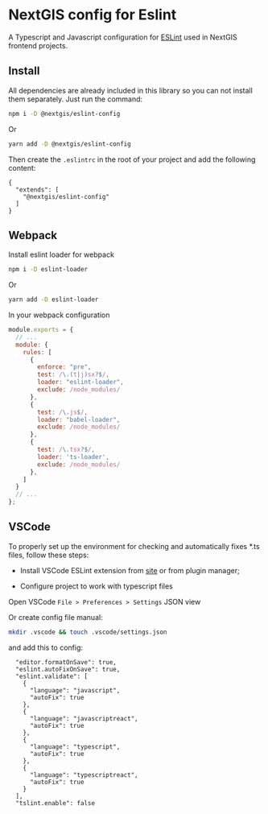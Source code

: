 # NextGIS config for Eslint

A Typescript and Javascript configuration for [ESLint](http://eslint.org/) used in NextGIS frontend projects.

## Install

All dependencies are already included in this library so you can not install them separately.
Just run the command:

```bash
npm i -D @nextgis/eslint-config
```

Or

```bash
yarn add -D @nextgis/eslint-config
```

Then create the `.eslintrc` in the root of your project and add the following content:

```javascripton
{
  "extends": [
    "@nextgis/eslint-config"
  ]
}
```

## Webpack

Install eslint loader for webpack

```bash
npm i -D eslint-loader
```

Or

```bash
yarn add -D eslint-loader
```

In your webpack configuration

```javascript
module.exports = {
  // ...
  module: {
    rules: [
      {
        enforce: "pre",
        test: /\.(t|j)sx?$/,
        loader: "eslint-loader",
        exclude: /node_modules/
      },
      {
        test: /\.js$/,
        loader: "babel-loader",
        exclude: /node_modules/
      },
      {
        test: /\.tsx?$/,
        loader: 'ts-loader',
        exclude: /node_modules/
      },
    ]
  }
  // ...
};
```

## VSCode

To properly set up the environment for checking and automatically fixes *.ts files, follow these steps:

- Install VSCode ESLint extension from [site](https://marketplace.visualstudio.com/items?itemName=dbaeumer.vscode-eslint) or from plugin manager;

- Configure project to work with typescript files

Open VSCode `File > Preferences > Settings` JSON view

Or create config file manual:

```bash
mkdir .vscode && touch .vscode/settings.json
```

and add this to config:

```javascripton
  "editor.formatOnSave": true,
  "eslint.autoFixOnSave": true,
  "eslint.validate": [
    {
      "language": "javascript",
      "autoFix": true
    },
    {
      "language": "javascriptreact",
      "autoFix": true
    },
    {
      "language": "typescript",
      "autoFix": true
    },
    {
      "language": "typescriptreact",
      "autoFix": true
    }
  ],
  "tslint.enable": false
```
